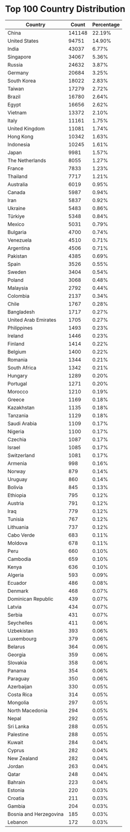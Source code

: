 # Top 100 Country Distribution
| Country | Count | Percentage |
|----|----|----|
| China | 141148 | 22.19% |
| United States | 94751 | 14.90% |
| India | 43037 | 6.77% |
| Singapore | 34067 | 5.36% |
| Russia | 24632 | 3.87% |
| Germany | 20684 | 3.25% |
| South Korea | 18022 | 2.83% |
| Taiwan | 17279 | 2.72% |
| Brazil | 16780 | 2.64% |
| Egypt | 16656 | 2.62% |
| Vietnam | 13372 | 2.10% |
| Italy | 11161 | 1.75% |
| United Kingdom | 11081 | 1.74% |
| Hong Kong | 10342 | 1.63% |
| Indonesia | 10245 | 1.61% |
| Japan | 9981 | 1.57% |
| The Netherlands | 8055 | 1.27% |
| France | 7833 | 1.23% |
| Thailand | 7717 | 1.21% |
| Australia | 6019 | 0.95% |
| Canada | 5987 | 0.94% |
| Iran | 5837 | 0.92% |
| Ukraine | 5483 | 0.86% |
| Türkiye | 5348 | 0.84% |
| Mexico | 5031 | 0.79% |
| Bulgaria | 4700 | 0.74% |
| Venezuela | 4510 | 0.71% |
| Argentina | 4506 | 0.71% |
| Pakistan | 4385 | 0.69% |
| Spain | 3526 | 0.55% |
| Sweden | 3404 | 0.54% |
| Poland | 3068 | 0.48% |
| Malaysia | 2792 | 0.44% |
| Colombia | 2137 | 0.34% |
| Chile | 1767 | 0.28% |
| Bangladesh | 1717 | 0.27% |
| United Arab Emirates | 1705 | 0.27% |
| Philippines | 1493 | 0.23% |
| Ireland | 1446 | 0.23% |
| Finland | 1414 | 0.22% |
| Belgium | 1400 | 0.22% |
| Romania | 1344 | 0.21% |
| South Africa | 1342 | 0.21% |
| Hungary | 1289 | 0.20% |
| Portugal | 1271 | 0.20% |
| Morocco | 1210 | 0.19% |
| Greece | 1169 | 0.18% |
| Kazakhstan | 1135 | 0.18% |
| Tanzania | 1129 | 0.18% |
| Saudi Arabia | 1109 | 0.17% |
| Nigeria | 1100 | 0.17% |
| Czechia | 1087 | 0.17% |
| Israel | 1085 | 0.17% |
| Switzerland | 1081 | 0.17% |
| Armenia | 998 | 0.16% |
| Norway | 879 | 0.14% |
| Uruguay | 860 | 0.14% |
| Bolivia | 845 | 0.13% |
| Ethiopia | 795 | 0.12% |
| Austria | 791 | 0.12% |
| Iraq | 779 | 0.12% |
| Tunisia | 767 | 0.12% |
| Lithuania | 737 | 0.12% |
| Cabo Verde | 683 | 0.11% |
| Moldova | 678 | 0.11% |
| Peru | 660 | 0.10% |
| Cambodia | 659 | 0.10% |
| Kenya | 636 | 0.10% |
| Algeria | 593 | 0.09% |
| Ecuador | 486 | 0.08% |
| Denmark | 468 | 0.07% |
| Dominican Republic | 439 | 0.07% |
| Latvia | 434 | 0.07% |
| Serbia | 431 | 0.07% |
| Seychelles | 411 | 0.06% |
| Uzbekistan | 393 | 0.06% |
| Luxembourg | 379 | 0.06% |
| Belarus | 364 | 0.06% |
| Georgia | 359 | 0.06% |
| Slovakia | 358 | 0.06% |
| Panama | 354 | 0.06% |
| Paraguay | 350 | 0.06% |
| Azerbaijan | 330 | 0.05% |
| Costa Rica | 314 | 0.05% |
| Mongolia | 297 | 0.05% |
| North Macedonia | 294 | 0.05% |
| Nepal | 292 | 0.05% |
| Sri Lanka | 288 | 0.05% |
| Palestine | 288 | 0.05% |
| Kuwait | 284 | 0.04% |
| Cyprus | 282 | 0.04% |
| New Zealand | 282 | 0.04% |
| Jordan | 263 | 0.04% |
| Qatar | 248 | 0.04% |
| Bahrain | 223 | 0.04% |
| Estonia | 220 | 0.03% |
| Croatia | 211 | 0.03% |
| Gambia | 204 | 0.03% |
| Bosnia and Herzegovina | 185 | 0.03% |
| Lebanon | 172 | 0.03% |
